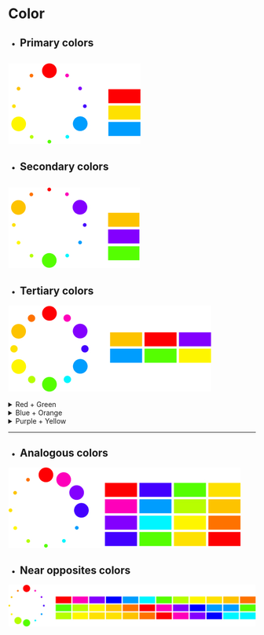 # Color

- ## Primary colors

![Color](./imags/color-5.jpg "Color")
---

- ## Secondary colors

![Color](./imags/color-4.jpg "Color")
---

- ## Tertiary colors

![Color](./imags/color-3.jpg "Color")

<details>
<summary>Red + Green</summary>

Red and green are powerful, contrasting colors that are frequently used in design and art for their **emotional, symbolic, and visual effects**. Here's why they are chosen together:

### 1. **Complementary Colors**
- On the color wheel, red and green sit **opposite** each other.
- This creates **high contrast** and **visual vibrancy** when used together.
- Used for **emphasis**, **highlighting**, or dynamic tension in compositions.

### ❤️💚 2. **Emotional Duality**
- **Red**: Passion, love, energy, danger, power
- **Green**: Nature, calm, growth, balance, freshness

→ Together, they **balance emotional intensity** with natural calmness.

### 3. **Cultural Associations**
- **Red and green** often appear in **cultural motifs** (e.g., holidays like Christmas, traditional clothing, flags).
- They are **symbolically rich** and can evoke familiarity or celebration.

### 4. **Color Psychology in UI/UX**
- **Red** is used to **warn, alert, or draw attention** (errors, urgency).
- **Green** is used for **success, safety, or affirmation** (checkmarks, success messages).
- In interfaces, they support **clear communication** through color cues.

### 5. **Experimental/Artistic Value**
- Artists and designers use red-green contrasts for **optical effects**, especially in:
  - **Op art**
  - **Abstract expressionism**
  - **Data visualizations**

They create **vibration, tension, and visual interest** in flat or minimal compositions.

## 6. **Accessibility Considerations**
- Be cautious: **Red-green color blindness** is the most common type.
- Use shapes, patterns, or text labels when red-green are critical for functionality.

### Summary: When to Use Red + Green
| Use Case                    | Why It Works                          |
|-----------------------------|---------------------------------------|
| Visual tension/complement  | Strong contrast for impact            |
| Symbolism                  | Red = emotion, Green = nature/balance |
| Alerts + Confirmation (UI) | Red = error, Green = success          |
| Holiday/festival design    | Recognizable cultural pairing         |
| Artistic abstraction       | Vibrant optical or emotional effects  | 

![Color](./imags/color-1.jpg "Color")
</details>

<details>
<summary>Blue + Orange</summary>

Color selection is one of the most powerful tools in design and visual communication. The combinations of **Blue + Orange** and **Blue + Yellow** are popular choices for both artistic expression and branding because they create **high-impact visual harmony** and psychological contrast.

### 🔵🟠 Blue + Orange: Complementary Energy

#### Psychological Impact:
- **Blue** = calm, trust, professionalism
- **Orange** = energy, enthusiasm, creativity
- Together they create **tension + harmony** (opposites attract)

#### Visual Reason:
- They are **complementary colors** on the color wheel
- High **color contrast** increases visibility and draws attention
- Often used for **call-to-action buttons**, **tech interfaces**, and **sports branding**

#### Artistic Use:
- Adds vibrancy and visual dynamism
- Used in abstract painting to express emotional duality (cool vs warm)

### 🔵🟡 Blue + Yellow: Bright Clarity & Optimism

#### Psychological Impact:
- **Yellow** = optimism, warmth, innovation
- **Blue** = stability, intellect, trust
- Together they symbolize **balance between logic and joy**

#### Visual Reason:
- Blue and yellow are **primary colors**, ensuring strong contrast
- Often associated with **youthfulness, learning, and clarity**
- Common in **education**, **healthcare**, and **user interface design**

#### Artistic Use:
- Evokes sky and sunlight — nature-inspired color psychology
- Used in modern art movements like Bauhaus, De Stijl, and Minimalism


### Summary: Why These Combos Work

| Combo          | Use Case                            | Emotional Tone              |
|----------------|-------------------------------------|-----------------------------|
| **Blue + Orange** | Tech, energy brands, calls to action | Balanced tension, creativity |
| **Blue + Yellow** | Education, youth, clarity, trust      | Friendly clarity, logic + optimism |

### Design Tip:
> Use **blue as a stabilizer**, and **orange or yellow as the emotional amplifier**.

They can be applied in logos, UI accents, backgrounds, or moodboards to enhance meaning and resonance.

![Color](./imags/color-2.jpg "Color")
</details>


<details>
<summary>Purple + Yellow</summary>

Purple and yellow are complementary colors, sitting opposite each other on the color wheel. When used together, they create **dynamic contrast**, **emotional depth**, and a **visually captivating aesthetic**. Here's why they're effective:

### Color Psychology

#### 🟣 Purple
- Symbolizes **creativity**, **mystery**, **luxury**, and **spirituality**
- Evokes introspection and emotional richness
- Historically associated with royalty and imagination

#### 🟡 Yellow
- Symbolizes **energy**, **optimism**, **clarity**, and **happiness**
- Catches attention easily and brings warmth to compositions
- Represents intellectual curiosity and forward movement

### Design Benefits

| Attribute                | Purple                     | Yellow                       | Together                       |
|-------------------------|----------------------------|------------------------------|--------------------------------|
| **Mood**                | Deep, mysterious, emotional| Bright, cheerful, confident | Balance of mind & heart        |
| **Contrast**            | Dark cool tone             | Light warm tone              | Maximum visual contrast        |
| **Focus**               | Background/supportive       | Highlight/CTA                | Directs user attention         |
| **Application**         | Depth, richness             | Accents, alerts, buttons     | Hero sections, art statements  |

### Artistic Uses
- **Purple** creates atmospheric space or emotional shadows
- **Yellow** adds spark, joy, or disrupts a moody palette with clarity
- Artists like **van Gogh** used yellow to convey mania/life, while purple added calmness and contrast

### Use in Branding or UI/UX
- Tech and AI brands use purple for futuristic, thoughtful vibes
- Yellow adds approachability or friendliness to the interface
- Together: ideal for artistic, generative, or emotion-driven products

### Summary
> Purple + Yellow is a **power combo**:
> - Expressive yet clear
> - Rich yet accessible
> - Balanced between head and heart

Use this pairing when you want your work to **stand out**, **feel alive**, and **evoke both emotion and clarity**.

![Color](./imags/color-8.jpg "Color")
</details>

--- 

- ## Analogous colors

![Color](./imags/color-6.jpg "Color")

- ## Near opposites colors

![Color](./imags/color-7.jpg "Color")